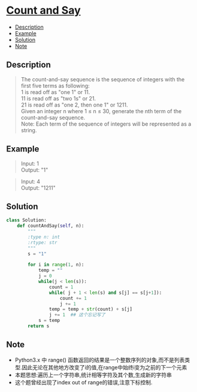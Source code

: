 # [Count and Say](https://leetcode.com/problems/count-and-say/description/)

<!-- GFM-TOC -->
* <a href="#Description">Description</a>
* <a href="#Example">Example</a>
* <a href="#Solution">Solution</a>
* <a href="#Note">Note</a>
<!-- GFM-TOC -->


## <a name="Description">Description</a>
>The count-and-say sequence is the sequence of integers with the first five terms as following:</br>
1 is read off as "one 1" or 11.</br>
11 is read off as "two 1s" or 21.</br>
21 is read off as "one 2, then one 1" or 1211.</br>
Given an integer n where 1 ≤ n ≤ 30, generate the nth term of the count-and-say sequence.</br>
Note: Each term of the sequence of integers will be represented as a string.</br>

## <a name="Example">Example</a>
>Input: 1</br>
Output: "1"</br>

>Input: 4</br>
Output: "1211"</br>

## <a name="Solution">Solution</a>
```python
class Solution:
    def countAndSay(self, n):
        """
        :type n: int
        :rtype: str
        """
        s = "1"
        
        for i in range(1, n):
            temp = ""
            j = 0
            while(j < len(s)):
                count = 1
                while( j + 1 < len(s) and s[j] == s[j+1]):
                    count += 1
                    j += 1
                temp = temp + str(count) + s[j]
                j += 1  ## 这个忘记写了
            s = temp
        return s                  
 ```

## <a name="Note">Note</a>
* Python3.x 中 range() 函数返回的结果是一个整数序列的对象,而不是列表类型.因此无论在其他地方改变了i的值,在range中始终i变为之前的下一个元素
* 本题思想:遍历上一个字符串,统计相等字符及其个数,生成新的字符串
* 这个题曾经出现了index out of range的错误,注意下标控制.
 

